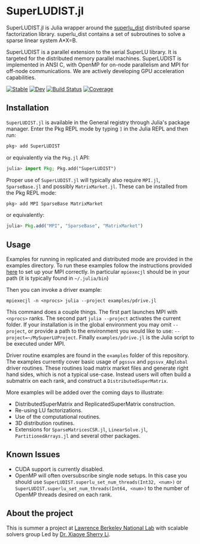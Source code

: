 # SuperLUDIST.jl

SuperLUDIST.jl is Julia wrapper around the [superlu_dist](https://github.com/xiaoyeli/superlu_dist) distributed sparse factorization library. superlu_dist contains a set of subroutines to solve a sparse linear system A*X=B.

SuperLUDIST is a parallel extension to the serial SuperLU library. It is targeted for the distributed memory parallel machines. SuperLUDIST is implemented in ANSI C, with OpenMP for on-node parallelism and MPI for off-node communications. We are actively developing GPU acceleration capabilities.

[![Stable](https://img.shields.io/badge/docs-stable-blue.svg)](https://aa25desh.github.io/SuperLUDIST.jl/stable/)
[![Dev](https://img.shields.io/badge/docs-dev-blue.svg)](https://aa25desh.github.io/SuperLUDIST.jl/dev/)
[![Build Status](https://github.com/aa25desh/SuperLUDIST.jl/actions/workflows/CI.yml/badge.svg?branch=main)](https://github.com/aa25desh/SuperLUDIST.jl/actions/workflows/CI.yml?query=branch%3Amain)
[![Coverage](https://codecov.io/gh/aa25desh/SuperLUDIST.jl/branch/main/graph/badge.svg)](https://codecov.io/gh/aa25desh/SuperLUDIST.jl)


## Installation
`SuperLUDIST.jl` is available in the General registry through Julia's package manager. 
Enter the Pkg REPL mode by typing `]` in the Julia REPL and then run:
```julia
pkg> add SuperLUDIST
```

or equivalently via the `Pkg.jl` API:
```julia
julia> import Pkg; Pkg.add("SuperLUDIST")
```

Proper use of `SuperLUDIST.jl` will typically also require `MPI.jl`, `SparseBase.jl` and possibly `MatrixMarket.jl`. These can be installed from the Pkg REPL mode:
```julia
pkg> add MPI SparseBase MatrixMarket
```

or equivalently:
```julia
julia> Pkg.add("MPI", "SparseBase", "MatrixMarket")
```

## Usage
Examples for running in replicated and distributed mode are provided in the examples directory. To run these examples
follow the instructions provided [here](https://juliaparallel.org/MPI.jl/latest/configuration/) to set up your MPI correctly. In particular `mpiexecjl` should be in your path (it is typically found in `~/.julia/bin`)

Then you can invoke a driver example:
```
mpiexecjl -n <nprocs> julia --project examples/pdrive.jl
```

This command does a couple things. The first part launches MPI with `<nprocs>` ranks. The second part `julia --project` activates the current folder. If your installation is in the global environment you may omit `--project`, or provide a path to the environment you would like to use: `--project=~/MySuperLUProject`. Finally `examples/pdrive.jl` is the Julia script to be executed under MPI. 

Driver routine examples are found in the `examples` folder of this repository. The examples currently cover basic usage of `pgssvx` and `pgssvx_ABglobal` driver routines. These routines load matrix market files and generate right hand sides, which is not a typical use-case. Instead users will often build a submatrix on each rank, and construct a `DistributedSuperMatrix`.

More examples will be added over the coming days to illustrate:
- DistributedSuperMatrix and ReplicatedSuperMatrix construction.
- Re-using LU factorizations.
- Use of the computational routines.
- 3D distribution routines.
- Extensions for `SparseMatricesCSR.jl`, `LinearSolve.jl`, `PartitionedArrays.jl` and several other packages.

## Known Issues
- CUDA support is currently disabled.
- OpenMP will often oversubscribe single node setups. In this case you should use `SuperLUDIST.superlu_set_num_threads(Int32, <num>)` or `SuperLUDIST.superlu_set_num_threads(Int64, <num>)` to the number of OpenMP threads desired on each rank.

## About the project
This is summer a project at [Lawrence Berkeley National Lab](https://www.lbl.gov) with scalable solvers group Led by [Dr. Xiaoye Sherry Li](https://crd.lbl.gov/divisions/amcr/applied-mathematics-dept/scalable-solvers/members/staff-members/xiaoye-li/).
